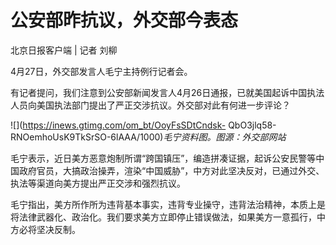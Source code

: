 # 公安部昨抗议，外交部今表态

北京日报客户端 | 记者 刘柳

4月27日，外交部发言人毛宁主持例行记者会。

有记者提问，我们注意到公安部新闻发言人4月26日通报，已就美国起诉中国执法人员向美国执法部门提出了严正交涉抗议。外交部对此有何进一步评论？

![](https://inews.gtimg.com/om_bt/OoyFsSDtCndsk-
QbO3jlq58-RNOemhoUsK9TkSrSO-6lAAA/1000)_毛宁资料图。图源：外交部网站_

毛宁表示，近日美方恶意炮制所谓“跨国镇压”，编造拼凑证据，起诉公安民警等中国政府官员，大搞政治操弄，渲染“中国威胁”，中方对此坚决反对，已通过外交、执法等渠道向美方提出严正交涉和强烈抗议。

毛宁指出，美方所作所为违背基本事实，违背专业操守，违背法治精神，本质上是将法律武器化、政治化。我们要求美方立即停止错误做法，如果美方一意孤行，中方必将坚决反制。

